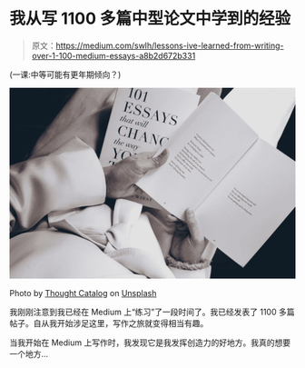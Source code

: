 # 我从写 1100 多篇中型论文中学到的经验

> 原文：<https://medium.com/swlh/lessons-ive-learned-from-writing-over-1-100-medium-essays-a8b2d672b331>

(一课:中等可能有更年期倾向？)

![](img/7199720b8996a2b0b350499cc84bf8b7.png)

Photo by [Thought Catalog](https://unsplash.com/@thoughtcatalog?utm_source=medium&utm_medium=referral) on [Unsplash](https://unsplash.com?utm_source=medium&utm_medium=referral)

我刚刚注意到我已经在 Medium 上“练习”了一段时间了。我已经发表了 1100 多篇帖子。自从我开始涉足这里，写作之旅就变得相当有趣。

当我开始在 Medium 上写作时，我发现它是我发挥创造力的好地方。我真的想要一个地方…